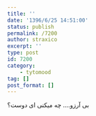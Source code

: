 ```yaml
---
title: ''
date: '1396/6/25 14:51:00'
status: publish
permalink: /7200
author: straxico
excerpt: ''
type: post
id: 7200
category:
    - tytomood
tag: []
post_format: []
---
```

بی آرزو…. چه میکنی ای دوست؟